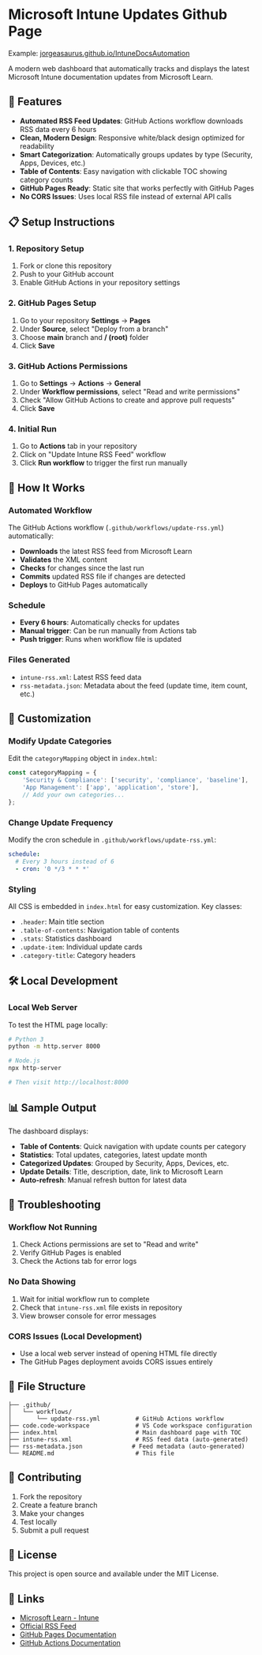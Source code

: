 # Microsoft Intune Updates Github Page

Example: [jorgeasaurus.github.io/IntuneDocsAutomation](https://jorgeasaurus.github.io/IntuneDocsAutomation/)

A modern web dashboard that automatically tracks and displays the latest Microsoft Intune documentation updates from Microsoft Learn.

## 🚀 Features

- **Automated RSS Feed Updates**: GitHub Actions workflow downloads RSS data every 6 hours
- **Clean, Modern Design**: Responsive white/black design optimized for readability
- **Smart Categorization**: Automatically groups updates by type (Security, Apps, Devices, etc.)
- **Table of Contents**: Easy navigation with clickable TOC showing category counts
- **GitHub Pages Ready**: Static site that works perfectly with GitHub Pages
- **No CORS Issues**: Uses local RSS file instead of external API calls

## 📋 Setup Instructions

### 1. Repository Setup
1. Fork or clone this repository
2. Push to your GitHub account
3. Enable GitHub Actions in your repository settings

### 2. GitHub Pages Setup
1. Go to your repository **Settings** → **Pages**
2. Under **Source**, select "Deploy from a branch"
3. Choose **main** branch and **/ (root)** folder
4. Click **Save**

### 3. GitHub Actions Permissions
1. Go to **Settings** → **Actions** → **General**
2. Under **Workflow permissions**, select "Read and write permissions"
3. Check "Allow GitHub Actions to create and approve pull requests"
4. Click **Save**

### 4. Initial Run
1. Go to **Actions** tab in your repository
2. Click on "Update Intune RSS Feed" workflow
3. Click **Run workflow** to trigger the first run manually

## 🔄 How It Works

### Automated Workflow
The GitHub Actions workflow (`.github/workflows/update-rss.yml`) automatically:

- **Downloads** the latest RSS feed from Microsoft Learn
- **Validates** the XML content
- **Checks** for changes since the last run
- **Commits** updated RSS file if changes are detected
- **Deploys** to GitHub Pages automatically

### Schedule
- **Every 6 hours**: Automatically checks for updates
- **Manual trigger**: Can be run manually from Actions tab
- **Push trigger**: Runs when workflow file is updated

### Files Generated
- `intune-rss.xml`: Latest RSS feed data
- `rss-metadata.json`: Metadata about the feed (update time, item count, etc.)

## 🎨 Customization

### Modify Update Categories
Edit the `categoryMapping` object in `index.html`:

```javascript
const categoryMapping = {
    'Security & Compliance': ['security', 'compliance', 'baseline'],
    'App Management': ['app', 'application', 'store'],
    // Add your own categories...
};
```

### Change Update Frequency
Modify the cron schedule in `.github/workflows/update-rss.yml`:

```yaml
schedule:
  # Every 3 hours instead of 6
  - cron: '0 */3 * * *'
```

### Styling
All CSS is embedded in `index.html` for easy customization. Key classes:
- `.header`: Main title section
- `.table-of-contents`: Navigation table of contents
- `.stats`: Statistics dashboard
- `.update-item`: Individual update cards
- `.category-title`: Category headers

## 🛠️ Local Development

### Local Web Server
To test the HTML page locally:

```bash
# Python 3
python -m http.server 8000

# Node.js
npx http-server

# Then visit http://localhost:8000
```

## 📊 Sample Output

The dashboard displays:
- **Table of Contents**: Quick navigation with update counts per category
- **Statistics**: Total updates, categories, latest update month
- **Categorized Updates**: Grouped by Security, Apps, Devices, etc.
- **Update Details**: Title, description, date, link to Microsoft Learn
- **Auto-refresh**: Manual refresh button for latest data

## 🔧 Troubleshooting

### Workflow Not Running
1. Check Actions permissions are set to "Read and write"
2. Verify GitHub Pages is enabled
3. Check the Actions tab for error logs

### No Data Showing
1. Wait for initial workflow run to complete
2. Check that `intune-rss.xml` file exists in repository
3. View browser console for error messages

### CORS Issues (Local Development)
- Use a local web server instead of opening HTML file directly
- The GitHub Pages deployment avoids CORS issues entirely

## 📝 File Structure

```
├── .github/
│   └── workflows/
│       └── update-rss.yml          # GitHub Actions workflow
├── code.code-workspace             # VS Code workspace configuration
├── index.html                      # Main dashboard page with TOC
├── intune-rss.xml                  # RSS feed data (auto-generated)
├── rss-metadata.json              # Feed metadata (auto-generated)
└── README.md                       # This file
```

## 🤝 Contributing

1. Fork the repository
2. Create a feature branch
3. Make your changes
4. Test locally
5. Submit a pull request

## 📄 License

This project is open source and available under the MIT License.

## 🔗 Links

- [Microsoft Learn - Intune](https://learn.microsoft.com/en-us/intune/)
- [Official RSS Feed](https://docs.microsoft.com/api/search/rss?locale=en-us&facet=&%24filter=scopes%2Fany%28t%3A+t+eq+%27Intune%27%29)
- [GitHub Pages Documentation](https://pages.github.com/)
- [GitHub Actions Documentation](https://docs.github.com/en/actions)